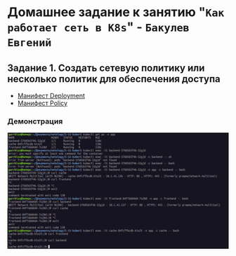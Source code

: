 # Домашнее задание к занятию "`Как работает сеть в K8s`" - `Бакулев Евгений`

## Задание 1. Cоздать сетевую политику или несколько политик для обеспечения доступа

- [Манифест Deployment](https://github.com/garrkiss/kuber-network/blob/main/manifest/deployment.yaml)
- [Манифест Policy](https://github.com/garrkiss/kuber-network/blob/main/manifest/policy.yaml)


### Демонстрация
![Ссылка](https://github.com/garrkiss/kuber-network/blob/main/img/1.png)